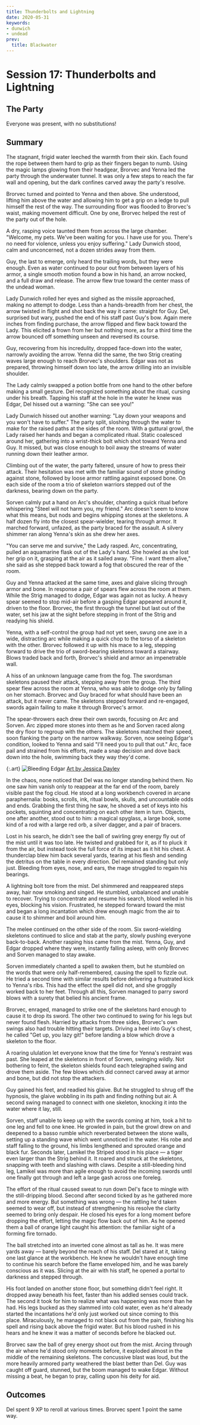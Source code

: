 ```yaml
---
title: Thunderbolts and Lightning
date: 2020-05-31
keywords:
- dunwich
- undead
prev:
  title: Blackwater
---
```


# Session 17: Thunderbolts and Lightning

## The Party

Everyone was present, with no substitutions!

## Summary

The stagnant, frigid water leeched the warmth from their skin.
Each found the rope between them hard to grip as their fingers began to numb.
Using the magic lamps glowing from their headgear, Brorvec and Yenna led the party through the underwater tunnel.
It was only a few steps to reach the far wall and opening, but the dark confines carved away the party's resolve.

Brorvec turned and pointed to Yenna and then above.
She understood, lifting him above the water and allowing him to get a grip on a ledge to pull himself the rest of the way.
The surrounding floor was flooded to Brorvec's waist, making movement difficult.
One by one, Brorvec helped the rest of the party out of the hole.

A dry, rasping voice taunted them from across the large chamber.
"Welcome, my pets.  We've been waiting for you.  I have use for you.  There's no need for violence, unless you enjoy suffering."
Lady Dunwich stood, calm and unconcerned, not a dozen strides away from them.


Guy, the last to emerge, only heard the trailing words, but they were enough.
Even as water continued to pour out from between layers of his armor, a single smooth motion found a bow in his hand, an arrow nocked, and a full draw and release.
The arrow flew true toward the center mass of the undead woman.

Lady Dunwich rolled her eyes and sighed as the missile approached, making no attempt to dodge.
Less than a hands-breadth from her chest, the arrow twisted in flight and shot back the way it came: straight for Guy.
Del, surprised but wary, pushed the end of his staff past Guy's bow.
Again mere inches from finding purchase, the arrow flipped and flew back toward the Lady.
This elicited a frown from her but nothing more, as for a third time the arrow bounced off something unseen and reversed its course.

Guy, recovering from his incredulity, dropped face-down into the water, narrowly avoiding the arrow.
Yenna did the same, the two Strig creating waves large enough to reach Brorvec's shoulders.
Edgar was not as prepared, throwing himself down too late, the arrow drilling into an invisible shoulder.

The Lady calmly swapped a potion bottle from one hand to the other before making a small gesture.
Del recognized something about the ritual, cursing under his breath.
Tapping his staff at the hole in the water he knew was Edgar, Del hissed out a warning: "She can see you!" 

Lady Dunwich hissed out another warning: "Lay down your weapons and you won't have to suffer."
The party split, sloshing through the water to make for the raised paths at the sides of the room.
With a guttural growl, the Lady raised her hands and began a complicated ritual.
Static coalesced around her, gathering into a wrist-thick bolt which shot toward Yenna and Guy.
It missed, but was close enough to boil away the streams of water running down their leather armor.

Climbing out of the water, the party faltered, unsure of how to press their attack.
Their hesitation was met with the familiar sound of stone grinding against stone, followed by loose armor rattling against exposed bone.
On each side of the room a trio of skeleton warriors stepped out of the darkness, bearing down on the party.

Sorven calmly put a hand on Arc's shoulder, chanting a quick ritual before whispering "Steel will not harm you, my friend."
Arc doesn't seem to know what this means, but nods and begins whipping stones at the skeletons.
A half dozen fly into the closest spear-wielder, tearing through armor.
It marched forward, unfazed, as the party braced for the assault.
A silvery shimmer ran along Yenna's skin as she drew her axes.

"You can serve me and survive," the Lady rasped.
Arc, concentrating, pulled an aquamarine flask out of the Lady's hand.
She howled as she lost her grip on it, grasping at the air as it sailed away.
"Fine.  I want them alive," she said as she stepped back toward a fog that obscured the rear of the room. 

Guy and Yenna attacked at the same time, axes and glaive slicing through armor and bone.
In response a pair of spears flew across the room at them.
While the Strig managed to dodge, Edgar was again not as lucky.
A heavy spear seemed to stop mid-air before a gasping Edgar appeared around it, driven to the floor.
Brorvec, the first through the tunnel but last out of the water, set his jaw at the sight before stepping in front of the Strig and readying his shield.

Yenna, with a self-control the group had not yet seen, swung one axe in a wide, distracting arc while making a quick chop to the torso of a skeleton with the other.
Brorvec followed it up with his mace to a leg, stepping forward to drive the trio of sword-bearing skeletons toward a stairway.
Blows traded back and forth, Brorvec's shield and armor an impenetrable wall.

A hiss of an unknown language came from the fog.
The swordsman skeletons paused their attack, stepping away from the group.
The third spear flew across the room at Yenna, who was able to dodge only by falling on her stomach.
Brorvec and Guy braced for what should have been an attack, but it never came.
The skeletons stepped forward and re-engaged, swords again failing to make it through Brorvec's armor.

The spear-throwers each drew their own swords, focusing on Arc and Sorven.
Arc zipped more stones into them as he and Sorven raced along the dry floor to regroup with the others.
The skeletons matched their speed, soon flanking the party on the narrow walkway.
Sorven, now seeing Edgar's condition, looked to Yenna and said "I'll need you to pull that out."
Arc, face pail and strained from his efforts, made a snap decision and dove back down into the hole, swimming back they way they'd come.

{:.art}
![Bleeding Edgar](art/BleedingEdgar.svg "Bleeding Edgar, by Jessica Dayley")
<a href="https://www.artstation.com/jdayley">Art by Jessica Dayley</a>

In the chaos, none noticed that Del was no longer standing behind them.
No one saw him vanish only to reappear at the far end of the room, barely visible past the fog cloud.
He stood at a long workbench covered in arcane paraphernalia: books, scrolls, ink, ritual bowls, skulls, and uncountable odds and ends.
Grabbing the first thing he saw, he shoved a set of keys into his pockets, squinting and concentrating on each other item in turn.
Objects, one after another, stood out to him: a magical spyglass, a large book, some kind of a rod with a large red orb, a silver dagger, and a pair of bracers.

Lost in his search, he didn't see the ball of swirling grey energy fly out of the mist until it was too late.
He twisted and grabbed for it, as if to pluck it from the air, but instead took the full force of its impact as it hit his chest.
A thunderclap blew him back several yards, tearing at his flesh and sending the detritus on the table in every direction.
Del remained standing but only just.
Bleeding from eyes, nose, and ears, the mage struggled to regain his bearings.

A lightning bolt tore from the mist.
Del shimmered and reappeared steps away, hair now smoking and singed.
He stumbled, unbalanced and unable to recover.
Trying to concentrate and resume his search, blood welled in his eyes, blocking his vision.
Frustrated, he stepped forward toward the mist and began a long incantation which drew enough magic from the air to cause it to shimmer and boil around him.

The melee continued on the other side of the room.
Six sword-wielding skeletons continued to slice and stab at the party, slowly pushing everyone back-to-back.
Another rasping hiss came from the mist.
Yenna, Guy, and Edgar dropped where they were, instantly falling asleep, with only Brorvec and Sorven managed to stay awake.

Sorven immediately chanted a spell to awaken them, but he stumbled on the words that were only half-remembered, causing the spell to fizzle out.
He tried a second time with similar results before delivering a frustrated kick to Yenna's ribs.
This had the effect the spell did not, and she groggily worked back to her feet.
Through all this, Sorven managed to parry sword blows with a surety that belied his ancient frame.

Brorvec, enraged, managed to strike one of the skeletons hard enough to cause it to drop its sword.
The other two continued to swing for his legs but never found flesh.
Harried by attacks from three sides, Brorvec's own swings also had trouble hitting their targets.
Driving a heel into Guy's chest, he called "Get up, you lazy git!" before landing a blow which drove a skeleton to the floor.

A roaring ululation let everyone know that the time for Yenna's restraint was past.
She leaped at the skeletons in front of Sorven, swinging wildly.
Not bothering to feint, the skeleton shields found each telegraphed swing and drove them aside.
The few blows which did connect carved away at armor and bone, but did not stop the attackers.

Guy gained his feet, and readied his glaive.
But he struggled to shrug off the hypnosis, the glaive wobbling in its path and finding nothing but air.
A second swing managed to connect with one skeleton, knocking it into the water where it lay, still.

Sorven, staff unable to keep up with the swords coming at him, took a hit to one leg and fell to one knee.
He growled in pain, but the growl drew on and deepened to a basso rumble which reverberated between the stone walls, setting up a standing wave which went unnoticed in the water.
His robe and staff falling to the ground, his limbs lengthened and sprouted orange and black fur.
Seconds later, Lamikel the Striped stood in his place — a tiger even larger than the Strig behind it.
It roared and struck at the skeletons, snapping with teeth and slashing with claws.
Despite a still-bleeding hind leg, Lamikel was more than agile enough to avoid the incoming swords until one finally got through and left a large gash across one foreleg.

The effort of the ritual caused sweat to run down Del's face to mingle with the still-dripping blood.
Second after second ticked by as he gathered more and more energy.
But something was wrong — the rattling he'd taken seemed to wear off, but instead of strengthening his resolve the clarity seemed to bring only despair.
He closed his eyes for a long moment before dropping the effort, letting the magic flow back out of him.
As he opened them a ball of orange light caught his attention: the familiar sight of a forming fire tornado.

The ball stretched into an inverted cone almost as tall as he.
It was mere yards away — barely beyond the reach of his staff.
Del stared at it, taking one last glance at the workbench.
He knew he wouldn't have enough time to continue his search before the flame enveloped him, and he was barely conscious as it was.
Slicing at the air with his staff, he opened a portal to darkness and stepped through. 

His foot landed on another stone floor, but something didn't feel right.
It dropped away beneath his feet, faster than his addled senses could track.
The second it took for him to realize what was happening was more than he had.
His legs bucked as they slammed into cold water, even as he'd already started the incantations he'd only just worked out since coming to this place.
Miraculously, he managed to not black out from the pain, finishing his spell and rising back above the frigid water.
But his blood rushed in his hears and he knew it was a matter of seconds before he blacked out.

Brorvec saw the ball of grey energy shoot out from the mist.
Arcing through the air where he'd stood only moments before, it exploded almost in the middle of the remaining skeletons.
The concussive blast was loud, but the more heavily armored party weathered the blast better than Del.
Guy was caught off guard, stunned, but the boom managed to wake Edgar.
Without missing a beat, he began to pray, calling upon his deity for aid.

## Outcomes

Del spent 9 XP to reroll at various times.
Brorvec spent 1 point the same way.
